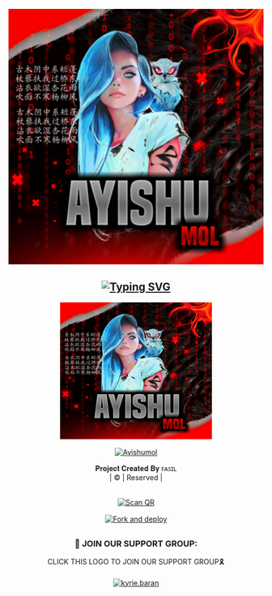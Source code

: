 <div align="center">
<div align="center">
  <p align="center">
<img src=IMG-20220216-WA0033.jpg

</p>
 </a>
</p>



## [![Typing SVG](https://readme-typing-svg.herokuapp.com?font=Rockstar-ExtraBold&color=F33A6A&lines=𝐖𝐄𝐋𝐂𝐎𝐌𝐄+𝐓𝐎+ᴀʏɪꜱʜᴜᴍᴏʟ+𝐖𝐀+𝐁𝐎𝐓+𝐑𝐄𝐏𝐎.;𝘾𝙍𝙀𝘼𝙏𝙀𝘿+𝘽𝙔+ꜰᴀꜱɪʟ;𝙏𝙃𝙄𝙎+𝙄𝙎+𝘼+𝘽𝙂𝙈+𝙎𝙏𝙄𝘾𝙆𝙀𝙍+𝘽𝙊𝙏;𝙒𝙄𝙏𝙃+𝙈𝙊𝙍𝙀+𝙁𝙀𝘼𝙏𝙐𝙍𝙀𝙎;𝙏𝙃𝘼𝙉𝙆𝙎+𝙁𝙊𝙍+𝙑𝙄𝙎𝙄𝙏𝙄𝙉𝙂+𝙊𝙐𝙍+𝙂𝙄𝙏)](https://git.io/typing-svg)

 </a>
</p>
<div align="center">
  <p align="center">
<img src="IMG-20220216-WA0033.jpg?cid=790b7611a48d56eec88e20cfedb2c8be6e08c0fde3f8fe72&rid=giphy.gif&ct=g.gif" alt="GIF" width="300" height="270"/>
</p>

  <p align="center">
<a href="#"><img title="Ayishumol" src="https://img.shields.io/badge/Ayishumol-green?colorA=%23ff0000&colorB=%23017e40&style=for-the-badge"></a>
</p>
</div>
<p align="center">
𝐏𝐫𝐨𝐣𝐞𝐜𝐭 𝐂𝐫𝐞𝐚𝐭𝐞𝐝 𝐁𝐲 ꜰᴀꜱɪʟ
    <br>
       | © |
        Reserved |
    <br> 
</p>
<img 
</p>


<br>
<div>
<a href="https://replit.com/@shibi007/Achumwol-Qr?v=1"><img align="center" src="https://i.imgur.com/jfn2seX.jpeg" alt="Scan QR" height="20" width="70" /></a>
<br>

<a href="https://heroku.com/deploy?template=https://github.com/Ayishumol/AYISHUMOL"><img align="center" src="https://i.imgur.com/eb2xb9u.png" alt="Fork and deploy" height="112" width="300" /></a>
   <br>
<div>

##
  <h3 align="center">📢 JOIN OUR SUPPORT GROUP:</h3>
<p align="center">
CLICK THIS LOGO TO JOIN OUR SUPPORT GROUP🎗️
    <br>
<br>
  <a href="https://chat.whatsapp.com/HA40jOppDy9Cj5r4dUPxUv" target="blank"><img align="center" src="https://i.imgur.com/uiURsMQ.jpeg" alt="kyrie.baran" height="100" width="300" /></a>
</p> 
